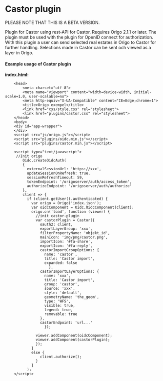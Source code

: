 # Castor plugin

PLEASE NOTE THAT THIS IS A BETA VERSION.

Plugin for Castor using rest-API for Castor. Requires Origo 2.1.1 or later. The plugin must be used with the plugin for OpenID connect for authorization.
With this plugin a user can send selected real estates in Origo to Castor for further handling. Selections made in Castor can be sent och viewed as a layer in Origo. 

#### Example usage of Castor plugin

**index.html:**
```
    <head>
    	<meta charset="utf-8">
    	<meta name="viewport" content="width=device-width, initial-scale=1.0, user-scalable=no">
    	<meta http-equiv="X-UA-Compatible" content="IE=Edge;chrome=1">
    	<title>Origo exempel</title>
    	<link href="css/style.css" rel="stylesheet">
    	<link href="plugins/castor.css" rel="stylesheet">
    </head>
    <body>
    <div id="app-wrapper">
    </div>
    <script src="js/origo.js"></script>
    <script src="plugins/oidc.min.js"></script>
    <script src="plugins/castor.min.js"></script>

    <script type="text/javascript">
     //Init origo
		Oidc.createOidcAuth(
        {
          externalSessionUrl: 'https://xxx',
          updateSessionOnRefresh: true,
          sessionRefreshTimeout: 59,
          tokenEndpoint: '/origoserver/auth/access_token',
          authorizeEndpoint: '/origoserver/auth/authorize'
        },
        client => {
          if (client.getUser().authenticated) {
            var origo = Origo('index.json');
            var oidcComponent = Oidc.OidcComponent(client);
            origo.on('load', function (viewer) {
              //init castor-plugin
			  var castorPlugin = Castor({
                oauth2: client,
                exportLayerGroup: 'xxx',
                filterPropertyName: 'objekt_id',
                mainIcon: 'img/png/castor.png',
                importIcon: '#fa-share',
                exportIcon: '#fa-reply',
                castorImportGroupOptions: {
                  name: 'castor',
                  title: 'Castor import',
                  expanded: false
                    },
                castorImportLayerOptions: {
                  name: 'xxx',
                  title: 'Castor import',
                  group: 'castor',
                  source: 'xxx',
                  style: 'default',
                  geometryName: 'the_geom',
                  type: 'WFS',
                  visible: true,
                  legend: true,
                  removable: true
                },
                castorEndpoint: 'url...'
                  });

              viewer.addComponent(oidcComponent);
              viewer.addComponent(castorPlugin);
              });
            }
            else {
                client.authorize();
              }
            }
          );
    </script>
```

